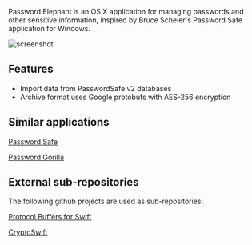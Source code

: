 Password Elephant is an OS X application for managing passwords and other sensitive information, inspired by Bruce Scheier's Password Safe application for Windows.

![screenshot](https://raw.githubusercontent.com/zvonler/PasswordElephant/assets/screenshot.png)

## Features

- Import data from PasswordSafe v2 databases
- Archive format uses Google protobufs with AES-256 encryption

## Similar applications

[Password Safe](https://pwsafe.org/)

[Password Gorilla](https://github.com/zdia/gorilla/wiki)

## External sub-repositories

The following github projects are used as sub-repositories:

[Protocol Buffers for Swift](https://github.com/alexeyxo/protobuf-swift)

[CryptoSwift](https://github.com/krzyzanowskim/CryptoSwift)
